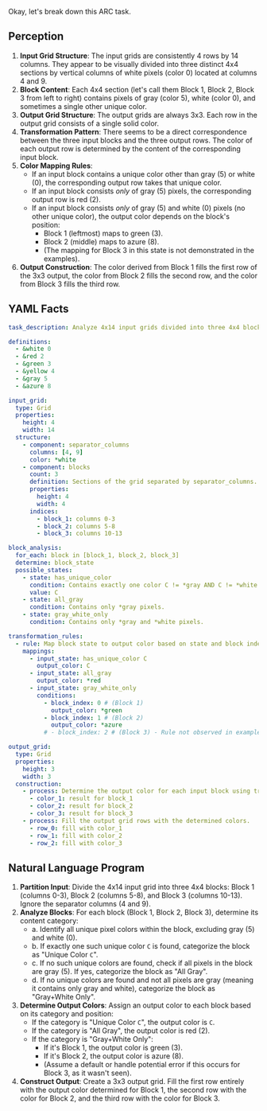 Okay, let's break down this ARC task.

## Perception

1.  **Input Grid Structure**: The input grids are consistently 4 rows by 14 columns. They appear to be visually divided into three distinct 4x4 sections by vertical columns of white pixels (color 0) located at columns 4 and 9.
2.  **Block Content**: Each 4x4 section (let's call them Block 1, Block 2, Block 3 from left to right) contains pixels of gray (color 5), white (color 0), and sometimes a single other unique color.
3.  **Output Grid Structure**: The output grids are always 3x3. Each row in the output grid consists of a single solid color.
4.  **Transformation Pattern**: There seems to be a direct correspondence between the three input blocks and the three output rows. The color of each output row is determined by the content of the corresponding input block.
5.  **Color Mapping Rules**:
    *   If an input block contains a unique color other than gray (5) or white (0), the corresponding output row takes that unique color.
    *   If an input block consists *only* of gray (5) pixels, the corresponding output row is red (2).
    *   If an input block consists *only* of gray (5) and white (0) pixels (no other unique color), the output color depends on the block's position:
        *   Block 1 (leftmost) maps to green (3).
        *   Block 2 (middle) maps to azure (8).
        *   (The mapping for Block 3 in this state is not demonstrated in the examples).
6.  **Output Construction**: The color derived from Block 1 fills the first row of the 3x3 output, the color from Block 2 fills the second row, and the color from Block 3 fills the third row.

## YAML Facts


```yaml
task_description: Analyze 4x14 input grids divided into three 4x4 blocks and generate a 3x3 output grid where each row's color depends on the corresponding input block's content.

definitions:
  - &white 0
  - &red 2
  - &green 3
  - &yellow 4
  - &gray 5
  - &azure 8

input_grid:
  type: Grid
  properties:
    height: 4
    width: 14
  structure:
    - component: separator_columns
      columns: [4, 9]
      color: *white
    - component: blocks
      count: 3
      definition: Sections of the grid separated by separator_columns.
      properties:
        height: 4
        width: 4
      indices:
        - block_1: columns 0-3
        - block_2: columns 5-8
        - block_3: columns 10-13

block_analysis:
  for_each: block in [block_1, block_2, block_3]
  determine: block_state
  possible_states:
    - state: has_unique_color
      condition: Contains exactly one color C != *gray AND C != *white.
      value: C
    - state: all_gray
      condition: Contains only *gray pixels.
    - state: gray_white_only
      condition: Contains only *gray and *white pixels.

transformation_rules:
  - rule: Map block state to output color based on state and block index.
    mappings:
      - input_state: has_unique_color C
        output_color: C
      - input_state: all_gray
        output_color: *red
      - input_state: gray_white_only
        conditions:
          - block_index: 0 # (Block 1)
            output_color: *green
          - block_index: 1 # (Block 2)
            output_color: *azure
          # - block_index: 2 # (Block 3) - Rule not observed in examples

output_grid:
  type: Grid
  properties:
    height: 3
    width: 3
  construction:
    - process: Determine the output color for each input block using transformation_rules.
      - color_1: result for block_1
      - color_2: result for block_2
      - color_3: result for block_3
    - process: Fill the output grid rows with the determined colors.
      - row_0: fill with color_1
      - row_1: fill with color_2
      - row_2: fill with color_3

```


## Natural Language Program

1.  **Partition Input**: Divide the 4x14 input grid into three 4x4 blocks: Block 1 (columns 0-3), Block 2 (columns 5-8), and Block 3 (columns 10-13). Ignore the separator columns (4 and 9).
2.  **Analyze Blocks**: For each block (Block 1, Block 2, Block 3), determine its content category:
    *   a.  Identify all unique pixel colors within the block, excluding gray (5) and white (0).
    *   b.  If exactly one such unique color `C` is found, categorize the block as "Unique Color `C`".
    *   c.  If no such unique colors are found, check if all pixels in the block are gray (5). If yes, categorize the block as "All Gray".
    *   d.  If no unique colors are found and not all pixels are gray (meaning it contains only gray and white), categorize the block as "Gray+White Only".
3.  **Determine Output Colors**: Assign an output color to each block based on its category and position:
    *   If the category is "Unique Color `C`", the output color is `C`.
    *   If the category is "All Gray", the output color is red (2).
    *   If the category is "Gray+White Only":
        *   If it's Block 1, the output color is green (3).
        *   If it's Block 2, the output color is azure (8).
        *   (Assume a default or handle potential error if this occurs for Block 3, as it wasn't seen).
4.  **Construct Output**: Create a 3x3 output grid. Fill the first row entirely with the output color determined for Block 1, the second row with the color for Block 2, and the third row with the color for Block 3.